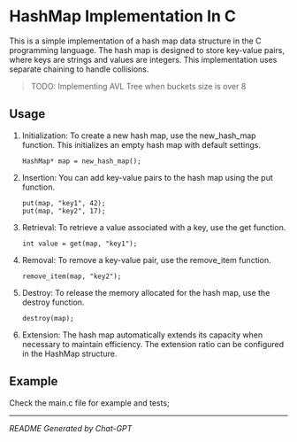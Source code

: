 # HashMap Implementation In C
This is a simple implementation of a hash map data structure in the C programming language. The hash map is designed to store key-value pairs, where keys are strings and values are integers. This implementation uses separate chaining to handle collisions.

> TODO:
 Implementing AVL Tree when buckets size is over 8

## Usage 
1. Initialization: To create a new hash map, use the new_hash_map function. This initializes an empty hash map with default settings.
	```
	HashMap* map = new_hash_map();
	```

2. Insertion: You can add key-value pairs to the hash map using the put function.
	```
	put(map, "key1", 42);
	put(map, "key2", 17);
	```

3. Retrieval: To retrieve a value associated with a key, use the get function.
	```
	int value = get(map, "key1");
	```

4. Removal: To remove a key-value pair, use the remove_item function.
	```
	remove_item(map, "key2");
	```

5. Destroy: To release the memory allocated for the hash map, use the destroy function.
	```
	destroy(map);
	```

6. Extension: The hash map automatically extends its capacity when necessary to maintain efficiency. The extension ratio can be configured in the HashMap structure.

## Example
Check the main.c file for example and tests;

***
*README Generated by Chat-GPT*
